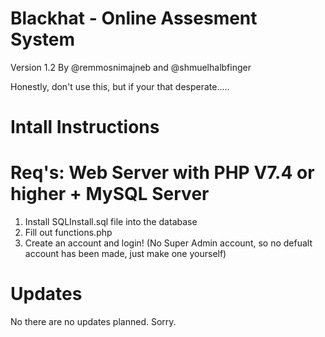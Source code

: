 # Blackhat - Online Assesment System

Version 1.2
By @remmosnimajneb and @shmuelhalbfinger

Honestly, don't use this, but if your that desperate.....

# Intall Instructions

# Req's: Web Server with PHP V7.4 or higher + MySQL Server
1. Install SQLInstall.sql file into the database
2. Fill out functions.php
3. Create an account and login! (No Super Admin account, so no defualt account has been made, just make one yourself)


# Updates
No there are no updates planned. Sorry.